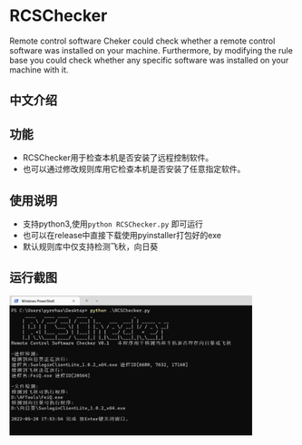# RCSChecker
Remote control software Cheker could check whether a remote control software was installed on your machine. Furthermore, by modifying the rule base you could check whether any specific software was installed on your machine with it.

## 中文介绍

## 功能
- RCSChecker用于检查本机是否安装了远程控制软件。
- 也可以通过修改规则库用它检查本机是否安装了任意指定软件。
## 使用说明
- 支持python3,使用```python RCSChecker.py``` 即可运行
- 也可以在release中直接下载使用pyinstaller打包好的exe
- 默认规则库中仅支持检测飞秋，向日葵
## 运行截图
<img src="README/169504607-6149638a-348c-4352-8f38-8bc2f3f9aa10.jpg" width=85%>
